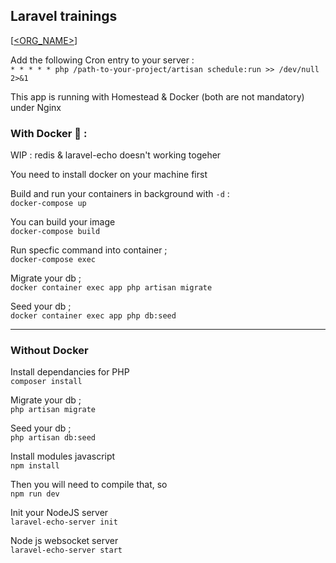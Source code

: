 ## Laravel trainings

[[<ORG_NAME>](https://circleci.com/gh/benads/laravel-training.svg?style=svg)]

Add the following Cron entry to your server :
<br>
`* * * * * php /path-to-your-project/artisan schedule:run >> /dev/null 2>&1`

This app is running with Homestead & Docker (both are not mandatory) under Nginx

### With Docker 🐳 :

WIP : redis & laravel-echo doesn't working togeher

You need to install docker on your machine first

Build and run your containers in background with `-d` :
<br>
`docker-compose up`

You can build your image
<br>
`docker-compose build`

Run specfic command into container ;
<br>
`docker-compose exec`

Migrate your db ;
<br>
`docker container exec app php artisan migrate`

Seed your db ;
<br>
`docker container exec app php db:seed`

---

### Without Docker

Install dependancies for PHP
<br>
`composer install`

Migrate your db ;
<br>
`php artisan migrate`

Seed your db ;
<br>
`php artisan db:seed`

Install modules javascript
<br>
`npm install`

Then you will need to compile that, so
<br>
`npm run dev`

Init your NodeJS server
<br>
`laravel-echo-server init`

Node js websocket server
<br>
`laravel-echo-server start`
